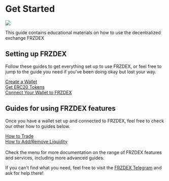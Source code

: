 # Get Started

![](../.gitbook/assets/get-started-header.png)

This guide contains educational materials on how to use the decentralized exchange FRZDEX

## Setting up FRZDEX

Follow these guides to get everything set up to use FRZDEX, or feel free to jump to the guide you need if you've been doing okay but lost your way.

[Create a Wallet](https://docs.frzdex.finance/get-started/wallet-guide)\
[Get ERC20 Tokens](https://docs.frzdex.finance/get-started/bep20-guide)\
[Connect Your Wallet to FRZDEX](https://docs.frzdex.finance/get-started/connection-guide)

## Guides for using FRZDEX features

Once you have a wallet set up and connected to FRZDEX, feel free to check our other how to guides below.

[How to Trade](https://docs.frzdex.finance/products/FRZDEX-exchange/trade-guide)\
[How to Add/Remove Liquidity](https://docs.frzdex.finance/products/FRZDEX-exchange/liquidity-guide)\
\
Check the menu for more documentation on the range of FRZDEX features and services, including more advanced guides.

If you can't find what you need, feel free to visit the [FRZDEX Telegram](broken-reference) and ask for help there!
